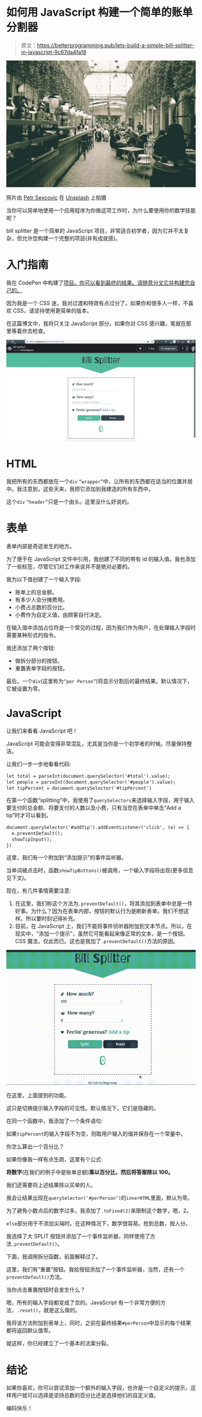 # 如何用 JavaScript 构建一个简单的账单分割器

> 原文：<https://betterprogramming.pub/lets-build-a-simple-bill-splitter-in-javascript-9c67da4fa18>

![](img/e50b9bb0e142853c41e62eab7ae40090.png)

照片由 [Petr Sevcovic](https://unsplash.com/@sevcovic23?utm_source=unsplash&utm_medium=referral&utm_content=creditCopyText) 在 [Unsplash](https://unsplash.com/search/photos/restaurant-bill?utm_source=unsplash&utm_medium=referral&utm_content=creditCopyText) 上拍摄

当你可以简单地使用一个应用程序为你做这项工作时，为什么要使用你的数学技能呢？

bill splitter 是一个简单的 JavaScript 项目，非常适合初学者，因为它并不太复杂，但允许您构建一个完整的项目(并有成就感)。

# 入门指南

我在 CodePen 中构建了[项目。你可以看到最终的结果。请随意分叉它并构建您自己的。](https://codepen.io/ribesnero/pen/Prvwdd)

因为我是一个 CSS 迷，我对过渡和特效有点过分了。如果你和很多人一样，不喜欢 CSS，请坚持使用更简单的版本。

在这篇博文中，我将只关注 JavaScript 部分。如果你对 CSS 感兴趣，笔就在那里等着你去检查。

![](img/39ecd1ffaa508e07399c88592966e9e3.png)

# **HTML**

我把所有的东西都放在一个`div` `“wrapper”`中，让所有的东西都在适当的位置并居中。我注意到，这些天来，我把它添加到我建造的所有东西中。

这个`div` `“header”`只是一个由头。这里没什么好说的。

# 表单

表单内部是奇迹发生的地方。

为了便于在 JavaScript 文件中引用，我创建了不同的带有 id 的输入值。我也添加了一些标签，尽管它们对工作来说并不是绝对必要的。

我为以下值创建了一个输入字段:

*   账单上的总金额。
*   有多少人会分摊费用。
*   小费占总数的百分比。
*   小费作为自定义值，由顾客自行决定。

在输入值中添加占位符是一个常见的过程，因为我们作为用户，在处理输入字段时需要某种形式的指令。

我还添加了两个按钮:

*   做拆分部分的按钮。
*   重置表单字段的按钮。

最后，一个`div`(这里称为`“per Person”`)将显示分割后的最终结果。默认情况下，它被设置为零。

# JavaScript

让我们来看看 JavaScript 吧！

JavaScript 可能会变得非常混乱，尤其是当你是一个初学者的时候。尽量保持整洁。

让我们一步一步地看看代码:

```
let total = parseInt(document.querySelector('#total').value);
let people = parseInt(document.querySelector('#people').value);
let tipPercent = document.querySelector('#tipPercent')
```

在第一个函数“splitting”中，我使用了`querySelectors`来选择输入字段，用于输入要支付的总金额、将要支付的人数以及小费，只有当您在表单中单击“Add a tip”时才可以看到。

```
document.querySelector('#addTip').addEventListener('click', (e) => {
  e.preventDefault();
  showTipInput();
})
```

这里，我们有一个附加到“添加提示”的事件监听器。

当单词被点击时，函数`showTipButtons()`被调用，一个输入字段将出现(更多信息见下文)。

现在，有几件事情需要注意:

1.  在这里，我们称这个方法为`.preventDefault()`，将其添加到表单中总是一件好事。为什么？因为在表单内部，按钮的默认行为是刷新表单。我们不想这样。所以要时刻记得补充。
2.  目前，在 JavaScript 上，我们不能将事件侦听器附加到文本节点。所以，在现实中，“添加一个提示”，虽然它可能看起来像正常的文本，是一个按钮。CSS 魔法，仅此而已。这也是我加了`.preventDefault()`方法的原因。

![](img/6c6146b9f2c8561b0b9e5207a7855ee5.png)

在这里，上面提到的功能。

这只是切换提示输入字段的可见性。默认情况下，它们是隐藏的。

在同一个函数中，我添加了一个条件语句:

如果`tipPercent`的输入字段不为空，则取用户输入的值并保存在一个常量中。

你怎么算出一个百分比？

如果你像我一样有点生疏，这里有个公式:

**将数字**(在我们的例子中是账单总额)**乘以百分比，然后将答案除以 100。**

我们还需要将上述结果除以买单的人。

我会让结果出现在`querySelector(‘#perPerson’)`的`innerHTML`里面，默认为零。

为了避免小数点后的数字过多，我添加了`.toFixed(2)`来限制这个数字，嗯，2。

`else`部分用于不添加尖端时。在这种情况下，数学很容易。抢到总数，按人分。

我选择了大 SPLIT 按钮并添加了一个事件监听器，同样使用了方法`.preventDefault()`。

下面，我调用拆分函数，前面解释过了。

这里，我们有“重置”按钮。我给按钮添加了一个事件监听器，当然，还有一个`preventDefault()`方法。

当你点击重置按钮时会发生什么？

嗯，所有的输入字段都变成了空的。JavaScript 有一个非常方便的方法，`.reset()`，就是这么做的。

我将该方法附加到表单上，同时，之前在最终结果`#perPerson`中显示的每个结果都将返回默认值零。

就这样，你已经建立了一个基本的法案分裂。

# 结论

如果你喜欢，你可以尝试添加一个额外的输入字段，也许是一个自定义的提示，这样用户就可以选择是坚持总数的百分比还是选择他们的自定义值。

编码快乐！
